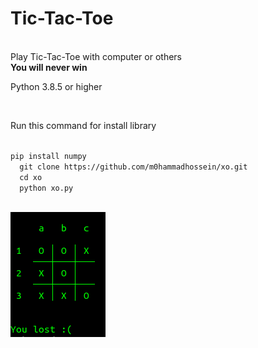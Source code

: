 <h1>Tic-Tac-Toe</h1><br/>
Play Tic-Tac-Toe with computer or others<br/>
<b>You will never win</b><br/><p>Python 3.8.5 or higher </p><br/>
<p>Run this command for install library</p><br/><code>pip install numpy
  git clone https://github.com/m0hammadhossein/xo.git
  cd xo
  python xo.py</code><br/><br/>

![header image](https://raw.githubusercontent.com/Developer-cyber/xo/main/pc.png)
